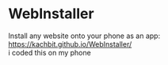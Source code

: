 # WebInstaller
Install any website onto your phone as an app:
https://kachbit.github.io/WebInstaller/
<br>
i coded this on my phone

